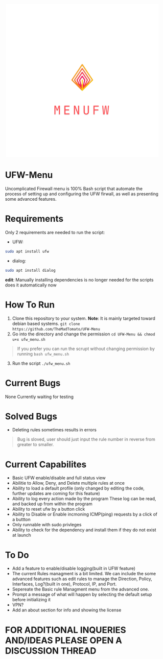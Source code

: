 <p align="center">
  <img src="images/logo.png" alt="UFW-Menu Logo" />
</p>

# UFW-Menu
Uncomplicated Firewall menu is 100% Bash script that automate the process of setting up and configuring the UFW firwall, as well as presenting some advanced features.

# Requirements
Only 2 requirements are needed to run the script:
- UFW: 
```bash
sudo apt install ufw
```
- dialog:
```bash
sudo apt install dialog
```
**edit**: Manually installing dependencies is no longer needed for the scripts does it automatically now
# How To Run
1. Clone this repository to your system. **Note**: It is mainly targeted toward debian based systems.
`git clone https://github.com/TheMadTomato/UFW-Menu` 
2. Go into the directory and change the permission
`cd UFW-Menu && chmod u+x ufw_menu.sh` 
> If you prefer you can run the scrupt without changing permission by running `bash ufw_menu.sh`
3. Run the script
`./ufw_menu.sh`

# Current Bugs 
None Currently waiting for testing 

# Solved Bugs
- Deleting rules sometimes results in errors 
> Bug is sloved, user should just input the rule number in reverse from greater to smaller.

# Current Capabilites
- Basic UFW enable/disable and full status view
- Abilitie to Allow, Deny, and Delete multiple rules at once
- Ability to load a default profile (only changed by editing the code, further updates are coming for this feature)
- Ability to log every action made by the program These log can be read, and backed up from within the program
- Ability to reset ufw by a button click
- Ability to Disable or Enable incmoning ICMP(ping) requests by a click of a buttton
- Only runnable with sudo privleges
- Ability to check for the dependency and install them if they do not exist at launch

  
# To Do 
- Add a feature to enable/disable logging(built in UFW feature)
- The current Rules managment is a bit limited. We can include the some advanced features such as edit rules to manage the Direction, Policy, Interfaces, Log?(built in one), Protocol, IP, and Port.
- Sepereate the Basic rule Managment menu from the advanced one. 
- Prompt a message of what will happen by selecting the default setup before initializing it
- VPN?
- Add an about section for info and showing the license 

# **FOR ADDITIONAL INQUERIES AND/IDEAS PLEASE OPEN A DISCUSSION THREAD**
